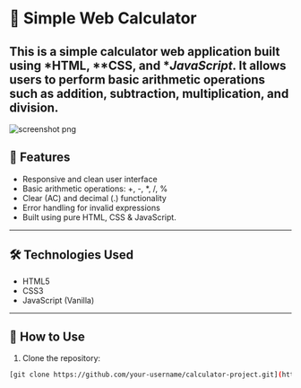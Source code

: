 # 🧮 Simple Web Calculator

This is a simple calculator web application built using *HTML, **CSS, and **JavaScript*. It allows users to perform basic arithmetic operations such as addition, subtraction, multiplication, and division.
---

![screenshot png](https://github.com/user-attachments/assets/5b59fdc9-8b4b-4397-b9d3-a4cf37e09ba2)

## 🚀 Features

- Responsive and clean user interface
- Basic arithmetic operations: +, -, *, /, %
- Clear (AC) and decimal (.) functionality
- Error handling for invalid expressions
- Built using pure HTML, CSS & JavaScript.

---

## 🛠 Technologies Used

- HTML5
- CSS3
- JavaScript (Vanilla)

---
## 🔧 How to Use

1. Clone the repository:

```bash
[git clone https://github.com/your-username/calculator-project.git](https://github.com/upeka200163/Calculator.git)

